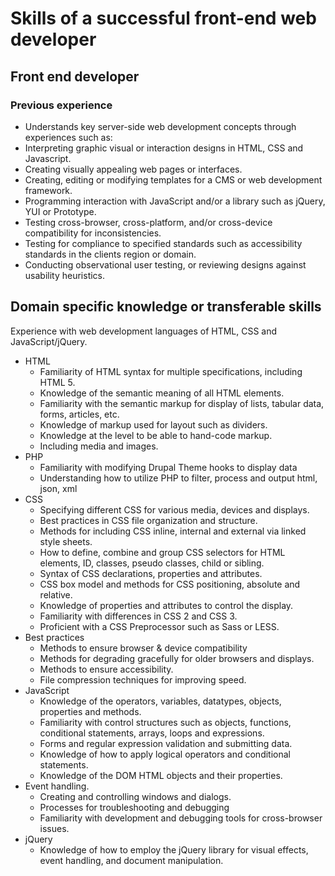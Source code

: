 # Skills of a successful front-end web developer
## Front end developer
### Previous experience
* Understands key server-side web development concepts through experiences such as:
* Interpreting graphic visual or interaction designs in HTML, CSS and Javascript.
* Creating visually appealing web pages or interfaces.
* Creating, editing or modifying templates for a CMS or web development framework.
* Programming interaction with JavaScript and/or a library such as jQuery, YUI or Prototype.
* Testing cross-browser, cross-platform, and/or cross-device compatibility for inconsistencies.
* Testing for compliance to specified standards such as accessibility standards in the clients region or domain.
* Conducting observational user testing, or reviewing designs against usability heuristics.

## Domain specific knowledge or transferable skills

Experience with web development languages of HTML, CSS and JavaScript/jQuery.

* HTML
  * Familiarity of HTML syntax for multiple specifications, including HTML 5.
  * Knowledge of the semantic meaning of all HTML elements.
  * Familiarity with the semantic markup for display of lists, tabular data, forms, articles, etc.
  * Knowledge of markup used for layout such as dividers.
  * Knowledge at the level to be able to hand-code markup.
  * Including media and images.
* PHP
  * Familiarity with modifying Drupal Theme hooks to display data
  * Understanding how to utilize PHP to filter, process and output html, json, xml
* CSS
  * Specifying different CSS for various media, devices and displays.
  * Best practices in CSS file organization and structure.
  * Methods for including CSS inline, internal and external via linked style sheets.
  * How to define, combine and group CSS selectors for HTML elements, ID, classes, pseudo classes, child or sibling.
  * Syntax of CSS declarations, properties and attributes.
  * CSS box model and methods for CSS positioning, absolute and relative.
  * Knowledge of properties and attributes to control the display.
  * Familiarity with differences in CSS 2 and CSS 3.
  * Proficient with a CSS Preprocessor such as Sass or LESS.
* Best practices
  * Methods to ensure browser & device compatibility
  * Methods for degrading gracefully for older browsers and displays.
  * Methods to ensure accessibility.
  * File compression techniques for improving speed.
* JavaScript
  * Knowledge of the operators, variables, datatypes, objects, properties and methods.
  * Familiarity with control structures such as objects, functions, conditional statements, arrays, loops and expressions.
  * Forms and regular expression validation and submitting data.
  * Knowledge of how to apply logical operators and conditional statements.
  * Knowledge of the DOM HTML objects and their properties.
* Event handling.
  * Creating and controlling windows and dialogs.
  * Processes for troubleshooting and debugging
  * Familiarity with development and debugging tools for cross-browser issues.
* jQuery
  * Knowledge of how to employ the jQuery library for visual effects, event handling, and document manipulation.
